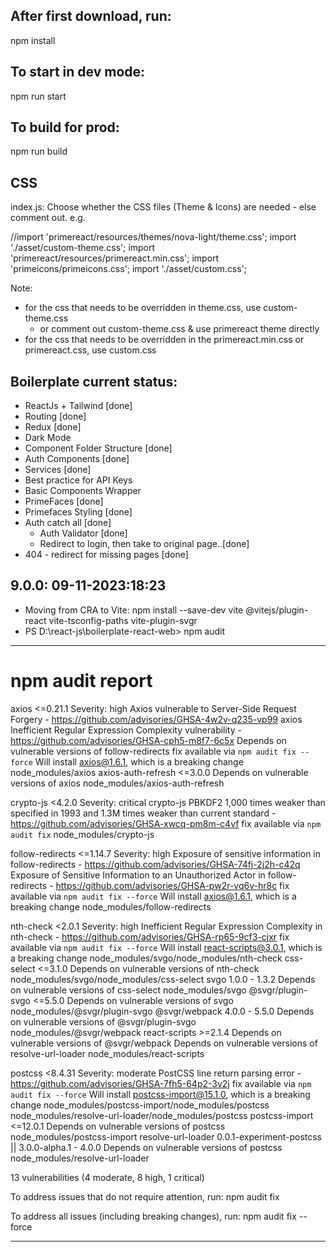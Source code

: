## After first download, run:

npm install

## To start in dev mode:

npm run start

## To build for prod:

npm run build

## CSS

index.js: Choose whether the CSS files (Theme & Icons) are needed - else comment out. e.g.

//import 'primereact/resources/themes/nova-light/theme.css';
import './asset/custom-theme.css';
import 'primereact/resources/primereact.min.css';
import 'primeicons/primeicons.css';
import './asset/custom.css';

Note:

- for the css that needs to be overridden in theme.css, use custom-theme.css
  - or comment out custom-theme.css & use primereact theme directly
- for the css that needs to be overridden in the primereact.min.css or primereact.css, use custom.css

## Boilerplate current status:

- ReactJs + Tailwind [done]
- Routing [done]
- Redux [done]
- Dark Mode
- Component Folder Structure [done]
- Auth Components [done]
- Services [done]
- Best practice for API Keys
- Basic Components Wrapper
- PrimeFaces [done]
- Primefaces Styling [done]
- Auth catch all [done]
  - Auth Validator [done]
  - Redirect to login, then take to original page..[done]
- 404 - redirect for missing pages [done]

## 9.0.0: 09-11-2023:18:23

- Moving from CRA to Vite: npm install --save-dev vite @vitejs/plugin-react vite-tsconfig-paths vite-plugin-svgr
- PS D:\react-js\boilerplate-react-web> npm audit

---

# npm audit report

axios <=0.21.1
Severity: high
Axios vulnerable to Server-Side Request Forgery - https://github.com/advisories/GHSA-4w2v-q235-vp99
axios Inefficient Regular Expression Complexity vulnerability - https://github.com/advisories/GHSA-cph5-m8f7-6c5x
Depends on vulnerable versions of follow-redirects
fix available via `npm audit fix --force`
Will install axios@1.6.1, which is a breaking change
node_modules/axios
axios-auth-refresh <=3.0.0
Depends on vulnerable versions of axios
node_modules/axios-auth-refresh

crypto-js <4.2.0
Severity: critical
crypto-js PBKDF2 1,000 times weaker than specified in 1993 and 1.3M times weaker than current standard - https://github.com/advisories/GHSA-xwcq-pm8m-c4vf
fix available via `npm audit fix`
node_modules/crypto-js

follow-redirects <=1.14.7
Severity: high
Exposure of sensitive information in follow-redirects - https://github.com/advisories/GHSA-74fj-2j2h-c42q
Exposure of Sensitive Information to an Unauthorized Actor in follow-redirects - https://github.com/advisories/GHSA-pw2r-vq6v-hr8c
fix available via `npm audit fix --force`
Will install axios@1.6.1, which is a breaking change
node_modules/follow-redirects

nth-check <2.0.1
Severity: high
Inefficient Regular Expression Complexity in nth-check - https://github.com/advisories/GHSA-rp65-9cf3-cjxr
fix available via `npm audit fix --force`
Will install react-scripts@3.0.1, which is a breaking change
node_modules/svgo/node_modules/nth-check
css-select <=3.1.0
Depends on vulnerable versions of nth-check
node_modules/svgo/node_modules/css-select
svgo 1.0.0 - 1.3.2
Depends on vulnerable versions of css-select
node_modules/svgo
@svgr/plugin-svgo <=5.5.0
Depends on vulnerable versions of svgo
node_modules/@svgr/plugin-svgo
@svgr/webpack 4.0.0 - 5.5.0
Depends on vulnerable versions of @svgr/plugin-svgo
node_modules/@svgr/webpack
react-scripts >=2.1.4
Depends on vulnerable versions of @svgr/webpack
Depends on vulnerable versions of resolve-url-loader
node_modules/react-scripts

postcss <8.4.31
Severity: moderate
PostCSS line return parsing error - https://github.com/advisories/GHSA-7fh5-64p2-3v2j
fix available via `npm audit fix --force`
Will install postcss-import@15.1.0, which is a breaking change
node_modules/postcss-import/node_modules/postcss
node_modules/resolve-url-loader/node_modules/postcss
postcss-import <=12.0.1
Depends on vulnerable versions of postcss
node_modules/postcss-import
resolve-url-loader 0.0.1-experiment-postcss || 3.0.0-alpha.1 - 4.0.0
Depends on vulnerable versions of postcss
node_modules/resolve-url-loader

13 vulnerabilities (4 moderate, 8 high, 1 critical)

To address issues that do not require attention, run:
npm audit fix

To address all issues (including breaking changes), run:
npm audit fix --force

---

